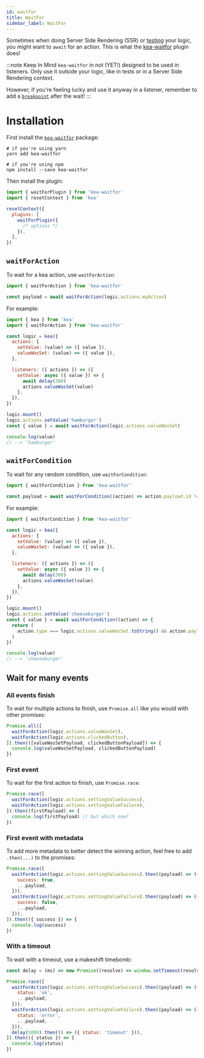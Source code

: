 ```yaml
---
id: waitfor
title: WaitFor
sidebar_label: WaitFor
---
```


Sometimes when doing Server Side Rendering (SSR) or [testing](/docs/guide/testing) your logic, you might
want to `await` for an action. This is what the [kea-waitfor](https://github.com/keajs/kea-waitfor)
plugin does!

:::note Keep In Mind
`kea-waitfor` in not (YET!) designed to be used in listeners. Only use it outside your logic,
like in tests or in a Server Side Rendering context.

However, if you're feeling lucky and use it anyway in a listener, remember to add a [`breakpoint`](/docs/guide/additional#breakpoints) after the wait!
:::

# Installation

First install the [`kea-waitfor`](https://github.com/keajs/kea-waitfor) package:

```shell
# if you're using yarn
yarn add kea-waitfor

# if you're using npm
npm install --save kea-waitfor
```

Then install the plugin:

```javascript
import { waitForPlugin } from 'kea-waitfor'
import { resetContext } from 'kea'

resetContext({
  plugins: [
    waitForPlugin({
      /* options */
    }),
  ],
})
```

## `waitForAction`

To wait for a kea action, use `waitForAction`:

```javascript
import { waitForAction } from 'kea-waitfor'

const payload = await waitForAction(logic.actions.myAction)
```

For example:

```javascript
import { kea } from 'kea'
import { waitForAction } from 'kea-waitfor'

const logic = kea({
  actions: {
    setValue: (value) => ({ value }),
    valueWasSet: (value) => ({ value }),
  },

  listeners: ({ actions }) => ({
    setValue: async ({ value }) => {
      await delay(300)
      actions.valueWasSet(value)
    },
  }),
})

logic.mount()
logic.actions.setValue('hamburger')
const { value } = await waitForAction(logic.actions.valueWasSet)

console.log(value)
// --> 'hamburger'
```

## `waitForCondition`

To wait for any random condition, use `waitForCondition`:

```javascript
import { waitForCondition } from 'kea-waitfor'

const payload = await waitForCondition((action) => action.payload.id !== 'new')
```

For example:

```javascript
import { waitForCondition } from 'kea-waitfor'

const logic = kea({
  actions: {
    setValue: (value) => ({ value }),
    valueWasSet: (value) => ({ value }),
  },

  listeners: ({ actions }) => ({
    setValue: async ({ value }) => {
      await delay(300)
      actions.valueWasSet(value)
    },
  }),
})

logic.mount()
logic.actions.setValue('cheeseburger')
const { value } = await waitForCondition((action) => {
  return (
    action.type === logic.actions.valueWasSet.toString() && action.payload.value === 'cheeseburger'
  )
})

console.log(value)
// --> 'cheeseburger'
```

## Wait for many events

### All events finish

To wait for multiple actions to finish, use `Promise.all` like you would with other
promises:

```javascript
Promise.all([
  waitForAction(logic.actions.valueWasSet),
  waitForAction(logic.actions.clickedButton),
]).then(([valueWasSetPayload, clickedButtonPayload]) => {
  console.log(valueWasSetPayload, clickedButtonPayload)
})
```

### First event

To wait for the first action to finish, use `Promise.race`:

```javascript
Promise.race([
  waitForAction(logic.actions.settingValueSuccess),
  waitForAction(logic.actions.settingValueFailure),
]).then((firstPayload) => {
  console.log(firstPayload) // but which one?
})
```

### First event with metadata

To add more metadata to better detect the winning action, feel free to
add `.then(...)` to the promises:

```javascript
Promise.race([
  waitForAction(logic.actions.settingValueSuccess).then((payload) => ({
    success: true,
    ...payload,
  })),
  waitForAction(logic.actions.settingValueFailure).then((payload) => ({
    success: false,
    ...payload,
  })),
]).then(({ success }) => {
  console.log(success)
})
```

### With a timeout

To wait with a timeout, use a makeshift timebomb:

```javascript
const delay = (ms) => new Promise((resolve) => window.setTimeout(resolve, ms))

Promise.race([
  waitForAction(logic.actions.settingValueSuccess).then((payload) => ({
    status: 'ok',
    ...payload,
  })),
  waitForAction(logic.actions.settingValueFailure).then((payload) => ({
    status: 'error',
    ...payload,
  })),
  delay(5000).then(() => ({ status: 'timeout' })),
]).then(({ status }) => {
  console.log(status)
})
```
